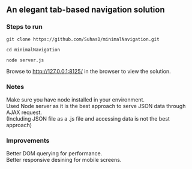 ## An elegant tab-based navigation solution

### Steps to run


`git clone https://github.com/SuhasD/minimalNavigation.git`

`cd minimalNavigation`

`node server.js`

Browse to http://127.0.0.1:8125/ in the browser to view the solution.


### Notes

Make sure you have node installed in your environment.<br>
Used Node server as it is the best approach to serve JSON data through AJAX request.<br>
(Including JSON file as a .js file and accessing data is not the best approach)

### Improvements

Better DOM querying for performance.<br>
Better responsive desining for mobile screens.<br>
